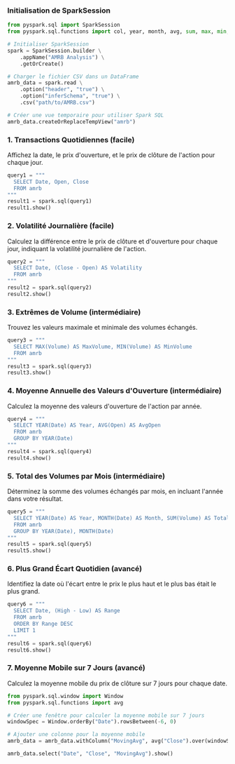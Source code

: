 ### Initialisation de SparkSession

```python
from pyspark.sql import SparkSession
from pyspark.sql.functions import col, year, month, avg, sum, max, min, expr, round, window

# Initialiser SparkSession
spark = SparkSession.builder \
    .appName("AMRB Analysis") \
    .getOrCreate()

# Charger le fichier CSV dans un DataFrame
amrb_data = spark.read \
    .option("header", "true") \
    .option("inferSchema", "true") \
    .csv("path/to/AMRB.csv")

# Créer une vue temporaire pour utiliser Spark SQL
amrb_data.createOrReplaceTempView("amrb")
```

### 1. Transactions Quotidiennes (facile)
Affichez la date, le prix d'ouverture, et le prix de clôture de l'action pour chaque jour.

```python
query1 = """
  SELECT Date, Open, Close 
  FROM amrb
"""
result1 = spark.sql(query1)
result1.show()
```

### 2. Volatilité Journalière (facile)
Calculez la différence entre le prix de clôture et d'ouverture pour chaque jour, indiquant la volatilité journalière de l'action.

```python
query2 = """
  SELECT Date, (Close - Open) AS Volatility 
  FROM amrb
"""
result2 = spark.sql(query2)
result2.show()
```

### 3. Extrêmes de Volume (intermédiaire)
Trouvez les valeurs maximale et minimale des volumes échangés.

```python
query3 = """
  SELECT MAX(Volume) AS MaxVolume, MIN(Volume) AS MinVolume
  FROM amrb
"""
result3 = spark.sql(query3)
result3.show()
```

### 4. Moyenne Annuelle des Valeurs d'Ouverture (intermédiaire)
Calculez la moyenne des valeurs d'ouverture de l'action par année.

```python
query4 = """
  SELECT YEAR(Date) AS Year, AVG(Open) AS AvgOpen 
  FROM amrb
  GROUP BY YEAR(Date)
"""
result4 = spark.sql(query4)
result4.show()
```

### 5. Total des Volumes par Mois (intermédiaire)
Déterminez la somme des volumes échangés par mois, en incluant l'année dans votre résultat.

```python
query5 = """
  SELECT YEAR(Date) AS Year, MONTH(Date) AS Month, SUM(Volume) AS TotalVolume
  FROM amrb
  GROUP BY YEAR(Date), MONTH(Date)
"""
result5 = spark.sql(query5)
result5.show()
```

### 6. Plus Grand Écart Quotidien (avancé)
Identifiez la date où l'écart entre le prix le plus haut et le plus bas était le plus grand.

```python
query6 = """
  SELECT Date, (High - Low) AS Range
  FROM amrb
  ORDER BY Range DESC
  LIMIT 1
"""
result6 = spark.sql(query6)
result6.show()
```

### 7. Moyenne Mobile sur 7 Jours (avancé)
Calculez la moyenne mobile du prix de clôture sur 7 jours pour chaque date.

```python
from pyspark.sql.window import Window
from pyspark.sql.functions import avg

# Créer une fenêtre pour calculer la moyenne mobile sur 7 jours
windowSpec = Window.orderBy("Date").rowsBetween(-6, 0)

# Ajouter une colonne pour la moyenne mobile
amrb_data = amrb_data.withColumn("MovingAvg", avg("Close").over(windowSpec))

amrb_data.select("Date", "Close", "MovingAvg").show()
```
